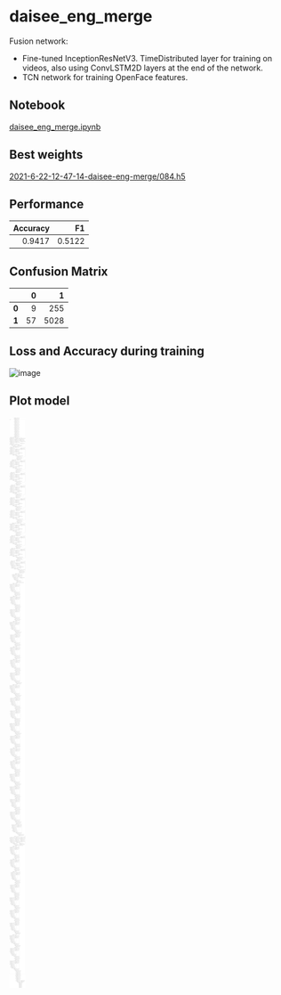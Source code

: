 # daisee_eng_merge

Fusion network:
* Fine-tuned InceptionResNetV3. TimeDistributed layer for training on videos, also using ConvLSTM2D layers at the end of the network.
* TCN network for training OpenFace features.

## Notebook

[daisee_eng_merge.ipynb](https://github.com/werlang/emolearn-ml-model/blob/main/daisee_eng_merge/daisee_eng_merge.ipynb)

## Best weights

[2021-6-22-12-47-14-daisee-eng-merge/084.h5](https://drive.google.com/file/d/132GCUn-WV6TYFRFSwq1iqrYrrrPTVGlL/view?usp=sharing)

## Performance

| Accuracy |     F1 |
| -------: | -----: |
|   0.9417 | 0.5122 |

## Confusion Matrix

|       |    0 |    1 |
| ----- | ---: | ---: |
| **0** |    9 |  255 |
| **1** |   57 | 5028 |

## Loss and Accuracy during training

![image](https://user-images.githubusercontent.com/19828711/192119541-c62dcb8d-b2e1-4576-8b79-c3b735aba8e7.png)

## Plot model

![image](daisee_eng_merge.png)
